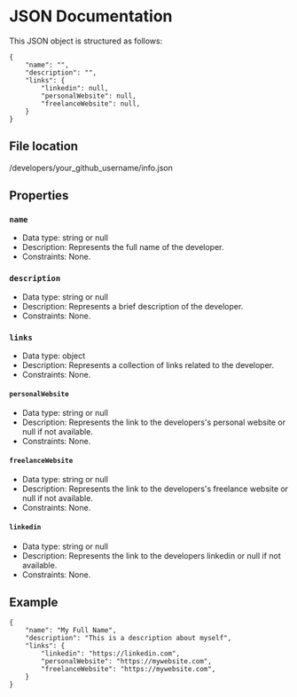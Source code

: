 # JSON Documentation

This JSON object is structured as follows:

```
{
    "name": "",
    "description": "",
    "links": {
        "linkedin": null,
        "personalWebsite": null,
        "freelanceWebsite": null,
    }
}
```

## File location

/developers/your_github_username/info.json

## Properties

### `name`

- Data type: string or null
- Description: Represents the full name of the developer.
- Constraints: None.

### `description`

- Data type: string or null
- Description: Represents a brief description of the developer.
- Constraints: None.

### `links`

- Data type: object
- Description: Represents a collection of links related to the developer.
- Constraints: None.

#### `personalWebsite`

- Data type: string or null
- Description: Represents the link to the developers's personal website or null if not available.
- Constraints: None.

#### `freelanceWebsite`

- Data type: string or null
- Description: Represents the link to the developers's freelance website or null if not available.
- Constraints: None.

#### `linkedin`

- Data type: string or null
- Description: Represents the link to the developers linkedin or null if not available.
- Constraints: None.


## Example

```
{
    "name": "My Full Name",
    "description": "This is a description about myself",
    "links": {
        "linkedin": "https://linkedin.com",
        "personalWebsite": "https://mywebsite.com",
        "freelanceWebsite": "https://mywebsite.com",
    }
}
```